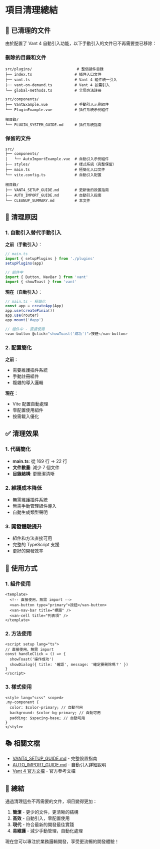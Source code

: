 # 項目清理總結

## 🧹 已清理的文件

由於配置了 Vant 4 自動引入功能，以下手動引入的文件已不再需要並已移除：

### 刪除的目錄和文件

```
src/plugins/                    # 整個插件目錄
├── index.ts                   # 插件入口文件
├── vant.ts                    # Vant 4 組件統一引入
├── vant-on-demand.ts          # Vant 4 按需引入
└── global-methods.ts          # 全局方法註冊

src/components/
├── VantExample.vue            # 手動引入示例組件
└── PluginExample.vue          # 插件系統示例組件

根目錄/
└── PLUGIN_SYSTEM_GUIDE.md     # 插件系統指南
```

### 保留的文件

```
src/
├── components/
│   └── AutoImportExample.vue  # 自動引入示例組件
├── styles/                    # 樣式系統（完整保留）
├── main.ts                    # 極簡化入口文件
└── vite.config.ts             # 自動引入配置

根目錄/
├── VANT4_SETUP_GUIDE.md       # 更新後的設置指南
├── AUTO_IMPORT_GUIDE.md       # 自動引入指南
└── CLEANUP_SUMMARY.md         # 本文件
```

## 🎯 清理原因

### 1. 自動引入替代手動引入

**之前（手動引入）**：

```typescript
// main.ts
import { setupPlugins } from './plugins'
setupPlugins(app)

// 組件中
import { Button, NavBar } from 'vant'
import { showToast } from 'vant'
```

**現在（自動引入）**：

```typescript
// main.ts - 極簡化
const app = createApp(App)
app.use(createPinia())
app.use(router)
app.mount('#app')

// 組件中 - 直接使用
<van-button @click="showToast('成功')">按鈕</van-button>
```

### 2. 配置簡化

**之前**：

- 需要維護插件系統
- 手動註冊組件
- 複雜的導入邏輯

**現在**：

- Vite 配置自動處理
- 零配置使用組件
- 按需載入優化

## ✅ 清理效果

### 1. 代碼簡化

- **main.ts**: 從 169 行 → 22 行
- **文件數量**: 減少 7 個文件
- **目錄結構**: 更簡潔清晰

### 2. 維護成本降低

- 無需維護插件系統
- 無需手動管理組件導入
- 自動生成類型聲明

### 3. 開發體驗提升

- 組件和方法直接可用
- 完整的 TypeScript 支援
- 更好的開發效率

## 🚀 使用方式

### 1. 組件使用

```vue
<template>
  <!-- 直接使用，無需 import -->
  <van-button type="primary">按鈕</van-button>
  <van-nav-bar title="標題" />
  <van-cell title="列表項" />
</template>
```

### 2. 方法使用

```vue
<script setup lang="ts">
// 直接使用，無需 import
const handleClick = () => {
  showToast('操作成功')
  showDialog({ title: '確認', message: '確定要刪除嗎？' })
}
</script>
```

### 3. 樣式使用

```vue
<style lang="scss" scoped>
.my-component {
  color: $color-primary; // 自動可用
  background: $color-bg-primary; // 自動可用
  padding: $spacing-base; // 自動可用
}
</style>
```

## 📚 相關文檔

- [VANT4_SETUP_GUIDE.md](./VANT4_SETUP_GUIDE.md) - 完整設置指南
- [AUTO_IMPORT_GUIDE.md](./AUTO_IMPORT_GUIDE.md) - 自動引入詳細說明
- [Vant 4 官方文檔](https://vant-ui.github.io/vant/) - 官方參考文檔

## 🎉 總結

通過清理這些不再需要的文件，項目變得更加：

1. **簡潔** - 更少的文件，更清晰的結構
2. **高效** - 自動引入，零配置使用
3. **現代** - 符合最新的開發最佳實踐
4. **易維護** - 減少手動管理，自動化處理

現在您可以專注於業務邏輯開發，享受更流暢的開發體驗！
